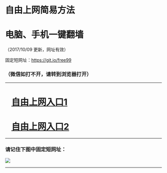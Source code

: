 ﻿# 自由上网简易方法

# 电脑、手机一键翻墙

（2017/10/09 更新，网址有效）

固定短网址：https://git.io/free99

### （微信如打不开，请转到浏览器打开）


***





# &nbsp;&nbsp; <a href="http://ft259915592.fwq-tz-1001.info/fwqtz01.html?t=100900121193 " target="_blank">自由上网入口1</a>
# &nbsp;&nbsp; <a href="http://ft1812812470.fwq-tz-1002.info/fwqtz02.html?t=10090011088 " target="_blank">自由上网入口2</a>
***

### 请记住下图中固定短网址：

<img src="https://s3-us-west-2.amazonaws.com/fwq-1001/yjfq-20170905okok.png" /> 


***

